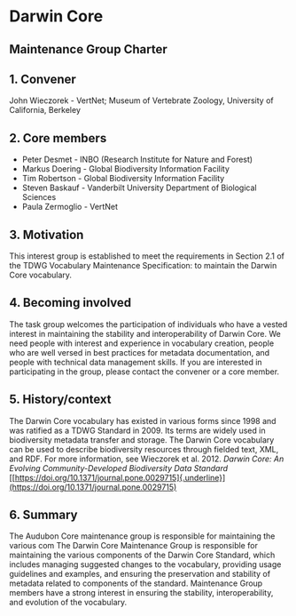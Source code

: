 # Darwin Core 
## Maintenance Group Charter 

## 1. Convener 

John Wieczorek - VertNet; Museum of Vertebrate Zoology, University of California, Berkeley

## 2. Core members 

* Peter Desmet - INBO (Research Institute for Nature and Forest)
* Markus Doering - Global Biodiversity Information Facility
* Tim Robertson - Global Biodiversity Information Facility
* Steven Baskauf - Vanderbilt University Department of Biological Sciences
* Paula Zermoglio - VertNet

## 3. Motivation 

This interest group is established to meet the requirements in Section 2.1 of the TDWG Vocabulary Maintenance 
Specification: to maintain the Darwin Core vocabulary.

## 4. Becoming involved 

The task group welcomes the participation of individuals who have a vested interest 
in maintaining the stability and interoperability of Darwin Core. We need people with interest and experience in 
vocabulary creation, people who are well versed in best practices for metadata documentation, and people with 
technical data management skills. If you are interested in participating in the group, please contact the convener or a core member.

## 5. History/context 

The Darwin Core vocabulary has existed in various forms since 1998 and was ratified as a TDWG Standard 
in 2009. Its terms are widely used in biodiversity metadata transfer and storage. The Darwin Core vocabulary 
can be used to describe biodiversity resources through fielded text, XML, and RDF. For more information, see 
Wieczorek et al. 2012. *Darwin Core: An Evolving Community-Developed Biodiversity Data Standard* 
[[https://doi.org/10.1371/journal.pone.0029715]{.underline}](https://doi.org/10.1371/journal.pone.0029715)


## 6. Summary 

The Audubon Core maintenance group is responsible for maintaining the various com
The Darwin Core Maintenance Group is responsible for maintaining the various components of the Darwin Core 
Standard, which includes managing suggested changes to the vocabulary, providing usage guidelines and examples, and 
ensuring the preservation and stability of metadata related to components of the standard. Maintenance Group members 
have a strong interest in ensuring the stability, interoperability, and evolution of the vocabulary.
